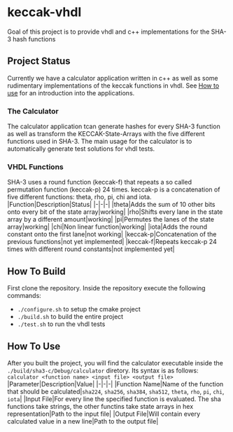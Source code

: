 # keccak-vhdl
Goal of this project is to provide vhdl and c++ implementations for the SHA-3 hash functions

## Project Status
Currently we have a calculator application written in c++ as well as some rudimentary
implementations of the keccak functions in vhdl.
See [How to use](#HowToUse) for an introduction into the applications.
### The Calculator
The calculator application tcan generate hashes for every SHA-3 function
as well as transform the KECCAK-State-Arrays with the five different functions used in SHA-3.
The main usage for the calculator is to automatically generate test solutions for vhdl tests.
### VHDL Functions
SHA-3 uses a round function (keccak-f) that repeats a so called permutation function (keccak-p) 24 times.
keccak-p is a concatenation of five different functions: theta, rho, pi, chi and iota.
|Function|Description|Status|
|-|-|-|
|theta|Adds the sum of 10 other bits onto every bit of the state array|working|
|rho|Shifts every lane in the state array by a different amount|working|
|pi|Permutes the lanes of the state array|working|
|chi|Non linear function|working|
|iota|Adds the round constant onto the first lane|not working|
|keccak-p|Concatenation of the previous functions|not yet implemented|
|keccak-f|Repeats keccak-p 24 times with different round constants|not implemented yet|

## How To Build
First clone the repository. Inside the repository execute the following commands:
- `./configure.sh` to setup the cmake project
- `./build.sh` to build the entire project
- `./test.sh` to run the vhdl tests

## How To Use
After you built the project, you will find the calculator executable inside the `./build/sha3-c/Debug/calculator` diretory.
Its syntax is as follows: `calculator <function name> <input file> <output file>`
|Parameter|Description|Value|
|-|-|-|
|Function Name|Name of the function that should be calculated|`sha224`, `sha256`, `sha384`, `sha512`, `theta`, `rho`, `pi`, `chi`, `iota`|
|Input File|For every line the specified function is evaluated. The sha functions take strings, the other functins take state arrays in hex representation|Path to the input file|
|Output File|Will contain every calculated value in a new line|Path to the output file|
